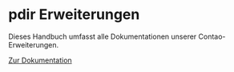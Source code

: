 # pdir Erweiterungen

Dieses Handbuch umfasst alle Dokumentationen unserer Contao-Erweiterungen.

[Zur Dokumentation](https://pdir.de/docs/)
